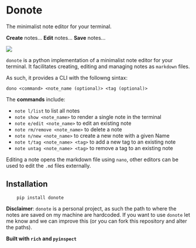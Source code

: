 # Donote
The minimalist note editor for your terminal. 


**Create** notes...
**Edit** notes...
**Save** notes...

![](kb.png)


`donote` is a python implementation of a minimalist note editor for your terminal.
It facilitates creating, editing and managing notes as `markdown` files.

As such, it provides a CLI with the followng sintax:
```shell
dono <command> <note_name (optional)> <tag (optional)>
```

The **commands** include:

- `note l/list` to list all notes
- `note show <note_name>` to render a single note in the terminal
- `note e/edit <note_name>` to edit an existing note
- `note rm/remove <note_name>` to delete a note
- `note n/new <note_name>` to create a new note with a given Name
- `note t/tag <note_name> <tag>` to add a new tag to an existing note
- `note untag <note_name> <tag>` to remove a tag to an existing note


Editing a note opens the markdown file using `nano`, other editors can be used to edit the `.md` files externally.


## Installation
```
    pip install donote
```

**Disclaimer**: `donote` is a personal project, as such the path to where the notes are saved on my machine are hardcoded. If you want to use `donote` let me know and we can improve this (or you can fork this repository and alter the paths).


**Built with `rich` and `pyinspect`**
